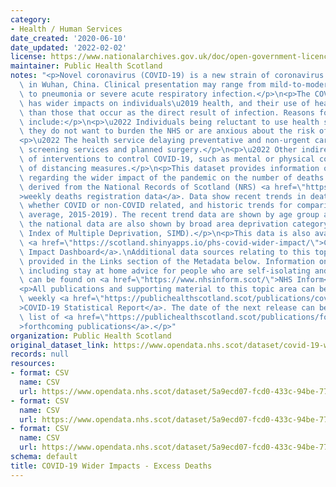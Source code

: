 ```yaml
---
category:
- Health / Human Services
date_created: '2020-06-10'
date_updated: '2022-02-02'
license: https://www.nationalarchives.gov.uk/doc/open-government-licence/version/3/
maintainer: Public Health Scotland
notes: "<p>Novel coronavirus (COVID-19) is a new strain of coronavirus first identified\
  \ in Wuhan, China. Clinical presentation may range from mild-to-moderate illness\
  \ to pneumonia or severe acute respiratory infection.</p>\n<p>The COVID-19 pandemic\
  \ has wider impacts on individuals\u2019 health, and their use of healthcare services,\
  \ than those that occur as the direct result of infection. Reasons for this may\
  \ include:</p>\n<p>\u2022 Individuals being reluctant to use health services because\
  \ they do not want to burden the NHS or are anxious about the risk of infection.</p>\n\
  <p>\u2022 The health service delaying preventative and non-urgent care such as some\
  \ screening services and planned surgery.</p>\n<p>\u2022 Other indirect effects\
  \ of interventions to control COVID-19, such as mental or physical consequences\
  \ of distancing measures.</p>\n<p>This dataset provides information on trend data\
  \ regarding the wider impact of the pandemic on the number of deaths in Scotland,\
  \ derived from the National Records of Scotland (NRS) <a href=\"https://www.nrscotland.gov.uk/covid19stats\"\
  >weekly deaths registration data</a>. Data show recent trends in deaths (2020),\
  \ whether COVID or non-COVID related, and historic trends for comparison (five-year\
  \ average, 2015-2019). The recent trend data are shown by age group and sex, and\
  \ the national data are also shown by broad area deprivation category (Scottish\
  \ Index of Multiple Deprivation, SIMD).</p>\n<p>This data is also available on the\
  \ <a href=\"https://scotland.shinyapps.io/phs-covid-wider-impact/\">COVID-19 Wider\
  \ Impact Dashboard</a>.\nAdditional data sources relating to this topic area are\
  \ provided in the Links section of the Metadata below. Information on COVID-19,\
  \ including stay at home advice for people who are self-isolating and their households,\
  \ can be found on <a href=\"https://www.nhsinform.scot/\">NHS Inform</a>.</p>\n\
  <p>All publications and supporting material to this topic area can be found in the\
  \ weekly <a href=\"https://publichealthscotland.scot/publications/covid-19-statistical-report/\"\
  >COVID-19 Statistical Report</a>. The date of the next release can be found on our\
  \ list of <a href=\"https://publichealthscotland.scot/publications/forthcoming-publications/\"\
  >forthcoming publications</a>.</p>"
organization: Public Health Scotland
original_dataset_link: https://www.opendata.nhs.scot/dataset/covid-19-wider-impacts-deaths
records: null
resources:
- format: CSV
  name: CSV
  url: https://www.opendata.nhs.scot/dataset/5a9ecd07-fcd0-433c-94be-771eb4e0a691/resource/733aad2d-5420-4966-bc34-386a3475623f/download/deaths_hb_agesex_20220202.csv
- format: CSV
  name: CSV
  url: https://www.opendata.nhs.scot/dataset/5a9ecd07-fcd0-433c-94be-771eb4e0a691/resource/3f8e59f9-6133-46db-b8e6-7efed86a8b7c/download/deaths_hscp_agesex_20220202.csv
- format: CSV
  name: CSV
  url: https://www.opendata.nhs.scot/dataset/5a9ecd07-fcd0-433c-94be-771eb4e0a691/resource/98648584-4a34-4374-832c-d3f50b6edd80/download/deaths_hb_simd_20220202.csv
schema: default
title: COVID-19 Wider Impacts - Excess Deaths
---
```

